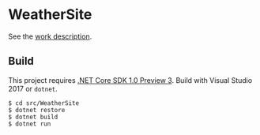 # WeatherSite

See the [work description](docs/WorkDescription.md).

## Build

This project requires [.NET Core SDK 1.0 Preview 3](https://github.com/dotnet/core/blob/master/release-notes/preview3-download.md).
Build with Visual Studio 2017 or `dotnet`.

```
$ cd src/WeatherSite
$ dotnet restore
$ dotnet build
$ dotnet run
```
